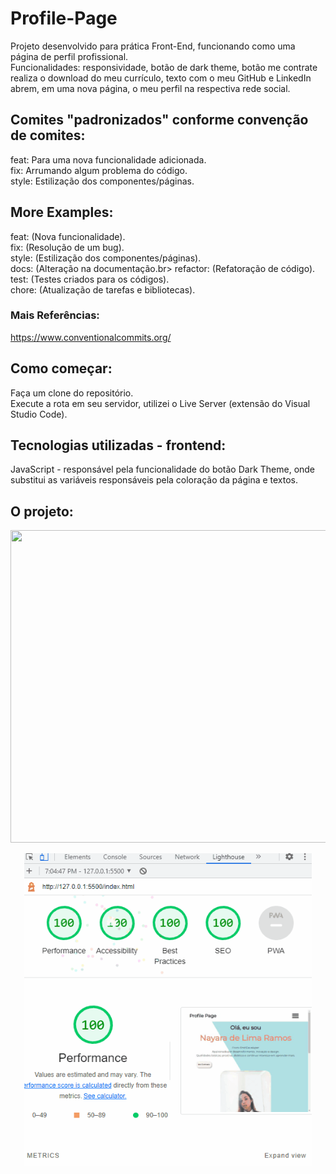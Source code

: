 # Profile-Page
Projeto desenvolvido para prática Front-End, funcionando como uma página de perfil profissional.<br>
Funcionalidades: responsividade, botão de dark theme, botão me contrate realiza o download do meu currículo, texto com o meu GitHub e LinkedIn abrem, em uma nova página, o meu perfil na respectiva rede social.

## Comites "padronizados" conforme convenção de comites:
feat: Para uma nova funcionalidade adicionada.<br>
fix: Arrumando algum problema do código.<br>
style: Estilização dos componentes/páginas.<br>

## More Examples:
feat: (Nova funcionalidade).<br>
fix: (Resolução de um bug).<br>
style: (Estilização dos componentes/páginas).<br>
docs: (Alteração na documentação.br>
refactor: (Refatoração de código).<br>
test: (Testes criados para os códigos).<br>
chore: (Atualização de tarefas e bibliotecas).<br>

### Mais Referências:
https://www.conventionalcommits.org/

## Como começar:
Faça um clone do repositório.<br>
Execute a rota em seu servidor, utilizei o Live Server (extensão do Visual Studio Code).

## Tecnologias utilizadas - frontend:
JavaScript - responsável pela funcionalidade do botão Dark Theme, onde substitui as variáveis responsáveis pela coloração da página e textos.

## O projeto:
<p align="center">
  <img width="700" height="500" src="/gifs/profile-page.gif">
</p>

<p align="center">
  <img width="460" height="500" src="/gifs/profile-page-lighthouse.gif">
</p>
